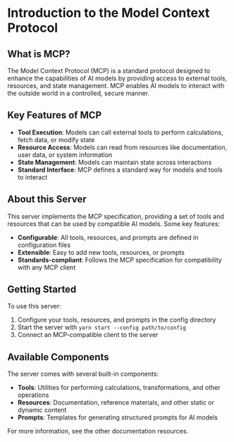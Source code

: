 # Introduction to the Model Context Protocol

## What is MCP?

The Model Context Protocol (MCP) is a standard protocol designed to enhance the capabilities of AI models by providing access to external tools, resources, and state management. MCP enables AI models to interact with the outside world in a controlled, secure manner.

## Key Features of MCP

- **Tool Execution**: Models can call external tools to perform calculations, fetch data, or modify state
- **Resource Access**: Models can read from resources like documentation, user data, or system information
- **State Management**: Models can maintain state across interactions
- **Standard Interface**: MCP defines a standard way for models and tools to interact

## About this Server

This server implements the MCP specification, providing a set of tools and resources that can be used by compatible AI models. Some key features:

- **Configurable**: All tools, resources, and prompts are defined in configuration files
- **Extensible**: Easy to add new tools, resources, or prompts
- **Standards-compliant**: Follows the MCP specification for compatibility with any MCP client

## Getting Started

To use this server:

1. Configure your tools, resources, and prompts in the config directory
2. Start the server with `yarn start --config path/to/config`
3. Connect an MCP-compatible client to the server

## Available Components

The server comes with several built-in components:

- **Tools**: Utilities for performing calculations, transformations, and other operations
- **Resources**: Documentation, reference materials, and other static or dynamic content
- **Prompts**: Templates for generating structured prompts for AI models

For more information, see the other documentation resources.